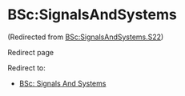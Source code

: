 






BSc:SignalsAndSystems
=====================



(Redirected from [BSc:SignalsAndSystems.S22](/index.php?title=BSc:SignalsAndSystems.S22&redirect=no "BSc:SignalsAndSystems.S22"))  

Redirect page


Redirect to:

* [BSc: Signals And Systems](/index.php/BSc:_Signals_And_Systems "BSc: Signals And Systems")










